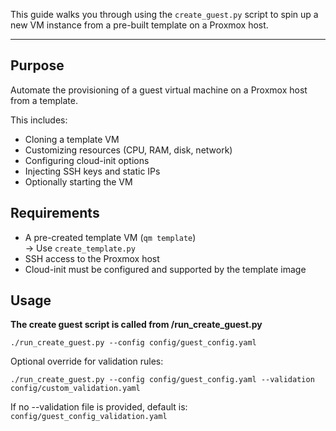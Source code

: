 
This guide walks you through using the `create_guest.py` script to spin up a new VM instance from a pre-built template on a Proxmox host.

---

## Purpose

Automate the provisioning of a guest virtual machine on a Proxmox host from a template.

This includes:
- Cloning a template VM 
- Customizing resources (CPU, RAM, disk, network)
- Configuring cloud-init options
- Injecting SSH keys and static IPs
- Optionally starting the VM

## Requirements

- A pre-created template VM (`qm template`)  
    → Use `create_template.py`
- SSH access to the Proxmox host
- Cloud-init must be configured and supported by the template image
## Usage

**The create guest script is called from /run_create_guest.py**

```
./run_create_guest.py --config config/guest_config.yaml
```

Optional override for validation rules:
```
./run_create_guest.py --config config/guest_config.yaml --validation config/custom_validation.yaml
```

If no --validation file is provided, default is: `config/guest_config_validation.yaml`



